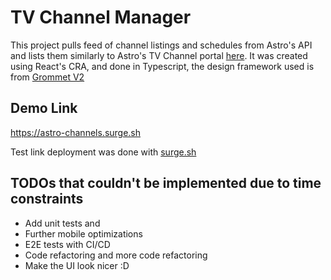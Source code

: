 # TV Channel Manager

This project pulls feed of channel listings and schedules from Astro's API and lists them similarly to Astro's TV Channel portal [here](https://content.astro.com.my). It was created using React's CRA, and done in Typescript, the design framework used is from [Grommet V2](https://v2.grommet.io)

## Demo Link

https://astro-channels.surge.sh

Test link deployment was done with [surge.sh](https://surge.sh)

## TODOs that couldn't be implemented due to time constraints

-   Add unit tests and
-   Further mobile optimizations
-   E2E tests with CI/CD
-   Code refactoring and more code refactoring
-   Make the UI look nicer :D
